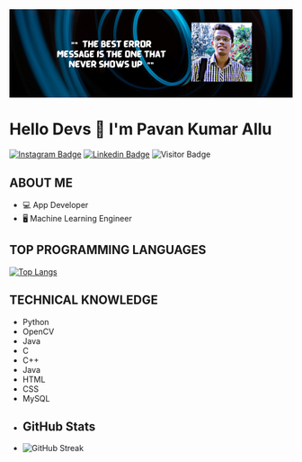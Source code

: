 

<img align="center" src="https://raw.githubusercontent.com/pavankumarallu/pavankumarallu/main/banner2.PNG"/>

# Hello Devs 👋 I'm Pavan Kumar Allu

[![Instagram Badge](https://img.shields.io/badge/-PavankumarAllu-blueviolet?style=plastic-square&logo=instagram&logoColor=white&link=https://www.instagram.com/allupavan_2001/)](https://www.instagram.com/allupavan_2001/)
[![Linkedin Badge](https://img.shields.io/badge/-PavankumarAllu-blue?style=plastic-square&logo=Linkedin&logoColor=white&link=https://www.linkedin.com/in/vamsi-pavan-kumar-allu-2771b41a0/)](https://www.linkedin.com/in/vamsi-pavan-kumar-allu-2771b41a0/)
![Visitor Badge](https://visitor-badge.laobi.icu/badge?page_id=dhanrajdc7)


## ABOUT ME
- 💻 App Developer
- 🖥  Machine Learning Engineer
## TOP PROGRAMMING LANGUAGES
[![Top Langs](https://github-readme-stats.vercel.app/api/top-langs/?username=pavankumarallu&theme=radical&text_color=fff)](https://github.com/pavankumarallu/github-readme-stats)

## TECHNICAL KNOWLEDGE
- Python
- OpenCV
- Java
- C
- C++
- Java
- HTML
- CSS
- MySQL
- ## GitHub Stats
-   ![GitHub Streak](https://github-readme-streak-stats.herokuapp.com/?user=pavankumarallu&theme=radical) 
